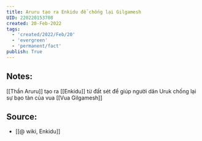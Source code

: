 ```yaml
---
title: Aruru tạo ra Enkidu để chống lại Gilgamesh
UID: 220220153708
created: 20-Feb-2022
tags:
  - 'created/2022/Feb/20'
  - 'evergreen'
  - 'permanent/fact'
publish: True
---
```

## Notes:
[[Thần Aruru]] tạo ra [[Enkidu]] từ đất sét để giúp người dân Uruk chống lại sự bạo tàn của vua [[Vua Gilgamesh]]

## Source:
- [[@ wiki, Enkidu]]


